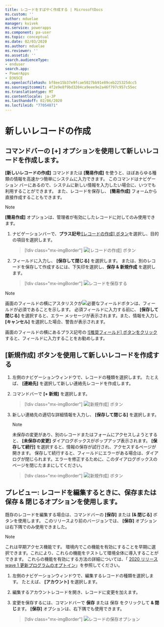 ```yaml
---
title: レコードをすばやく作成する | MicrosoftDocs
ms.custom: ''
author: mduelae
manager: kvivek
ms.service: powerapps
ms.component: pa-user
ms.topic: conceptual
ms.date: 02/03/2020
ms.author: mduelae
ms.reviewer: ''
ms.assetid: ''
search.audienceType:
- enduser
search.app:
- PowerApps
- D365CE
ms.openlocfilehash: bf8ee15b37e9fcae5027bb91e89ceb225325dcc5
ms.sourcegitcommit: 4f2e9e8f9bd3204ca9eee9e2a46f797c957c55ec
ms.translationtype: MT
ms.contentlocale: ja-JP
ms.lasthandoff: 02/06/2020
ms.locfileid: "77054871"
---
```

# <a name="create-a-new-record"></a>新しいレコードの作成

## <a name="create-a-new-record-using-the--option-on-the-command-bar"></a>コマンドバーの [+] オプションを使用して新しいレコードを作成します。

**[新しいレコードの作成]** コマンドまたは **[簡易作成]** を使うと、ほぼあらゆる種類の情報を高速かつ簡単にシステムに入力できます。 このコマンドはナビゲーション バーにあるので、システムに新しい情報を入力したい場合に、いつでも利用することができます。 また、レコードを保存し、 **[簡易作成]** フォームから直接作成することもできます。

> [!NOTE]
> **[簡易作成]** オプションは、管理者が有効にしたレコードに対してのみ使用できます。
    
1. ナビゲーションバーで、**プラス記号**[![レコードの作成] ボタン](media/create-record-button.png "[レコードの作成] ボタン")を選択し、目的の項目を選択します。  

    > [!div class="mx-imgBorder"] 
    > ![[レコードの作成] ボタン](media/newrecord1.png "[レコードの作成] ボタン")
  
2.  フィールドに入力し、 **[保存して閉じる]** を選択します。 または、別のレコードを保存して作成するには、下矢印を選択し、**保存 & 新規作成** を選択します。

     > [!div class="mx-imgBorder"] 
     > ![レコードを保存する](media/quick_create.png "レコードを保存する")
  
> [!NOTE]
> 画面のフィールドの横にアスタリスクが![必要なフィールドボタン](media/required-field-button.png "必須フィールドボタン")は、フィールドが必須であることを示します。 必須フィールドに入力する前に、 **[保存して閉じる]** を選択すると、エラー メッセージが表示されます。また、情報を入力し **[キャンセル]** を選択した場合、警告が表示されます。
>   
> 画面のフィールドの横にあるプラス記号の [![推奨フィールド] ボタンをクリック](media/recommended-field-button.png "[推奨フィールド] ボタン")すると、フィールドに入力することをお勧めします。  


## <a name="create-a-new-record-using-the-new-button"></a>[新規作成] ボタンを使用して新しいレコードを作成する 

1. 左側のナビゲーションウィンドウで、レコードの種類を選択します。 たとえば、 **[連絡先]** を選択して新しい連絡先レコードを作成します。
2. コマンドバーで **[+ 新規]** を選択します。

    > [!div class="mx-imgBorder"] 
    > ![[新規作成] ボタン](media/newrecord2.png "[新規作成] ボタン")
  
3. 新しい連絡先の適切な詳細情報を入力し、 **[保存して閉じる]** を選択します。

    > [!NOTE]
    > 未保存の変更があり、別のレコードまたはフォームにアクセスしようとすると、 **[未保存の変更]** ダイアログボックスがポップアップ表示されます。 **[保存して続行]** を選択すると、情報の保存が試行され、アクセスするページが開きます。 保存して続行すると、フィールドにエラーがある場合は、ダイアログが閉じられます。エラーを修正するために、このダイアログボックスのページを閉じたままにしてください。

    > [!div class="mx-imgBorder"] 
    > ![[新規作成] ボタン](media/newrecord3.png "[新規作成] ボタン")

 
 ## <a name="preview-use-the-save-or-save--close-option-when-editing-a-record"></a>プレビュー: レコードを編集するときに、保存または保存 & 閉じるオプションを使用します。 
 
既存のレコードを編集する場合は、コマンドバーの **[保存]** または **[& 閉じる]** ボタンを使用します。 このリリースより前のバージョンでは、 **[保存]** オプションは右下隅でのみ使用できました。

> [!NOTE]
> これは早期アクセス機能です。 環境内でこの機能を有効にすることを早期に選択できます。これにより、これらの機能をテストして環境全体に導入することができます。 これらの機能を有効にする方法の詳細については、「 [2020 リリース wave 1 更新プログラムのオプトイン](https://docs.microsoft.com/power-platform/admin/opt-in-early-access-updates)」を参照してください。


1. 左側のナビゲーションウィンドウで、編集するレコードの種類を選択します。 たとえば、 **[アカウント]** を選択します。
2. 編集するアカウントレコードを開き、レコードに変更を加えます。
3. 変更を保存するには、コマンドバーで **保存** または 保存 をクリックして **& 閉じ**ます。 **[保存]** オプションは、右下隅でも使用できます。

    > [!div class="mx-imgBorder"] 
    > ![レコードの保存オプション](media/saveoptionalwaysvisible.png "レコードの保存オプション")


